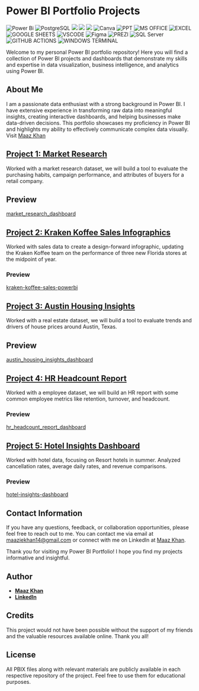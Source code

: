 # Power BI Portfolio Projects
![Power Bi](https://img.shields.io/badge/power_bi-F2C811?style=for-the-badge&logo=powerbi&logoColor=black)
![PostgreSQL](https://img.shields.io/badge/PostgreSQL-316192?style=for-the-badge&logo=postgresql&logoColor=white)
![](https://img.shields.io/badge/MySQL-00000F?style=for-the-badge&logo=mysql&logoColor=white)
![](https://img.shields.io/badge/SQLite-07405E?style=for-the-badge&logo=sqlite&logoColor=white)
![](https://img.shields.io/badge/Tableau-E97627?style=for-the-badge&logo=Tableau&logoColor=white)
![Canva](https://img.shields.io/badge/Canva-%2300C4CC.svg?style=for-the-badge&logo=Canva&logoColor=white)
![PPT](https://img.shields.io/badge/Microsoft_PowerPoint-B7472A?style=for-the-badge&logo=microsoft-powerpoint&logoColor=white)
![MS OFFICE](https://img.shields.io/badge/Microsoft_Office-D83B01?style=for-the-badge&logo=microsoft-office&logoColor=white)
![EXCEL](https://img.shields.io/badge/Microsoft_Excel-217346?style=for-the-badge&logo=microsoft-excel&logoColor=white)
![GOOGLE SHEETS](https://img.shields.io/badge/Google%20Sheets-34A853?style=for-the-badge&logo=google-sheets&logoColor=white)
![VSCODE](https://img.shields.io/badge/VSCode-0078D4?style=for-the-badge&logo=visual%20studio%20code&logoColor=white)
![Figma](https://img.shields.io/badge/Figma-F24E1E?style=for-the-badge&logo=figma&logoColor=white)
![PREZI](https://img.shields.io/badge/Prezi-3181FF?style=for-the-badge&logo=prezi&logoColor=white)
![SQL Server](https://img.shields.io/badge/Microsoft_SQL_Server-CC2927?style=for-the-badge&logo=microsoft-sql-server&logoColor=white)
![GITHUB ACTIONS](https://img.shields.io/badge/Github%20Actions-282a2e?style=for-the-badge&logo=githubactions&logoColor=367cfe)
![WINDOWS TERMINAL](https://img.shields.io/badge/windows%20terminal-4D4D4D?style=for-the-badge&logo=windows%20terminal&logoColor=white)


Welcome to my personal Power BI portfolio repository! Here you will find a collection of Power BI projects and dashboards that demonstrate my skills and expertise in data visualization, business intelligence, and analytics using Power BI.

## About Me
I am a passionate data enthusiast with a strong background in Power BI. I have extensive experience in transforming raw data into meaningful insights, creating interactive dashboards, and helping businesses make data-driven decisions. This portfolio showcases my proficiency in Power BI and highlights my ability to effectively communicate complex data visually. Visit [Maaz Khan](https://www.github.com/mubashirsidiki](https://github.com/Maazie-Khan))

## [Project 1: Market Research](https://github.com/Maazie-Khan/marketmindz-research-powerbi)

Worked with a market research dataset, we will build a tool to evaluate the purchasing habits, campaign performance, and attributes of buyers for a retail company.

## Preview

[market_research_dashboard](https://github.com/user-attachments/assets/b1ab542b-f589-4a47-84bf-5157c9bc0025)


## [Project 2: Kraken Koffee Sales Infographics](https://github.com/Maazie-Khan/kraken-koffee-sales-powerbi)


Worked with sales data to create a design-forward infographic, updating the Kraken Koffee team on the performance of three new Florida stores at the midpoint of year.

### Preview
[kraken-koffee-sales-powerbi](https://github.com/user-attachments/assets/d2ab2f7b-c9d2-4149-97af-6461f7d344d5)


## [Project 3: Austin Housing Insights](https://github.com/Maazie-Khan/austin-housing-insights-powerbi)

Worked with a real estate dataset, we will build a tool to evaluate trends and drivers of house prices around Austin, Texas.

## Preview

[austin_housing_insights_dashboard](https://github.com/user-attachments/assets/fa6674b0-d631-4cb9-bace-221d8a828439)


## [Project 4: HR Headcount Report](https://github.com/Maazie-Khan/hr-headcount-report-powerbi)

Worked with a employee dataset, we will build an HR report with some common employee metrics like retention, turnover, and headcount.

### Preview

[hr_headcount_report_dashboard](https://github.com/user-attachments/assets/22bba933-1153-48de-9b7b-cae4d7581e5b)


## [Project 5: Hotel Insights Dashboard](https://github.com/Maazie-Khan/hotel-insights-dashboard-powerbi)

Worked with hotel data, focusing on Resort hotels in summer. Analyzed cancellation rates, average daily rates, and revenue comparisons.

### Preview

[hotel-insights-dashboard](https://github.com/user-attachments/assets/3d72e6ab-a1ce-4a75-b82f-11fbb5e10a30)

## Contact Information

If you have any questions, feedback, or collaboration opportunities, please feel free to reach out to me. You can contact me via email at [maaziekhan14@gmail.com](mailto:maaziekhan14@gmail.com) or connect with me on LinkedIn at [Maaz Khan](https://www.linkedin.com/in/maaz-khann/).

Thank you for visiting my Power BI Portfolio! I hope you find my projects informative and insightful.

## Author
- [<ins><b>Maaz Khan</b></ins>](https://www.github.com/Maazie-Khan)
- <b>[LinkedIn](https://www.linkedin.com/in/maaz-khann/)</b>

## Credits
This project would not have been possible without the support of my friends and the valuable resources available online. Thank you all!
  
## License
All PBIX files along with relevant materials are publicly available in each respective repository of the project. Feel free to use them for educational purposes.
